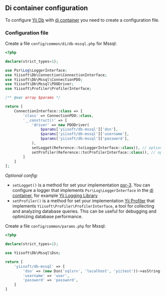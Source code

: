 ## Di container configuration

To configure [Yii Db](https://github.com/yiisoft/db) with [di container](https://github.com/yiisoft/di) you need to create a configuration file.

### Configuration file

Create a file `config/common/di/db-mssql.php` for Mssql:

```php
<?php

declare(strict_types=1);

use Psr\Log\LoggerInterface;
use Yiisoft\Db\Connection\ConnectionInterface;
use Yiisoft\Db\Mssql\ConnectionPDO;
use Yiisoft\Db\Mssql\PDODriver;
use Yiisoft\Profiler\ProfilerInterface;

/** @var array $params */

return [
    ConnectionInterface::class => [
        'class' => ConnectionPDO::class,
        '__construct()' => [
            'driver' => new PDODriver(
                $params['yiisoft/db-mssql']['dsn'],
                $params['yiisoft/db-mssql']['username'],
                $params['yiisoft/db-mssql']['password'],
            ),
            setLogget(Reference::to(LoggerInterface::class)), // optional
            setProfiler(Reference::to(ProfilerInterface::class)), // optional
        ]
    ]
];
```

*Optional config:*

- `setLogget()` is a method for set your implementation [psr-3](https://www.php-fig.org/psr/psr-3/). You can configure a logger that implements `Psr\Log\LoggerInterface` in the [di container](https://github.com/yiisoft/di), for example [Yii Logging Library](https://github.com/yiisoft/log)
- `setProfiler()` is a method for set your implementation [Yii Profiler](https://github.com/yiisoft/profiler) that implements `Yiisoft\Profiler\ProfilerInterface`, a tool for collecting and analyzing database queries. This can be useful for debugging and optimizing database performance.


Create a file `config/common/params.php` for Mssql:

```php
<?php

declare(strict_types=1);

use Yiisoft\Db\Mssql\Dsn;

return [
    'yiisoft/db-mssql' => [
        'dsn' => (new Dsn('sqlsrv', 'localhost', 'yiitest'))->asString(),
        'username' => 'user',
        'password' => 'password',
    ]
]
```
